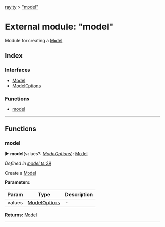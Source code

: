 [rayity](../README.md) > ["model"](../modules/_model_.md)



# External module: "model"


Module for creating a [Model](../interfaces/_model_.model.md)

## Index

### Interfaces

* [Model](../interfaces/_model_.model.md)
* [ModelOptions](../interfaces/_model_.modeloptions.md)


### Functions

* [model](_model_.md#model-1)



---
## Functions
<a id="model-1"></a>

###  model

► **model**(values?: *[ModelOptions](../interfaces/_model_.modeloptions.md)*): [Model](../interfaces/_model_.model.md)




*Defined in [model.ts:29](https://github.com/gribbet/rayity/blob/b9938d8/src/model.ts#L29)*



Create a [Model](../interfaces/_model_.model.md)


**Parameters:**

| Param | Type | Description |
| ------ | ------ | ------ |
| values | [ModelOptions](../interfaces/_model_.modeloptions.md)   |  - |





**Returns:** [Model](../interfaces/_model_.model.md)





___



